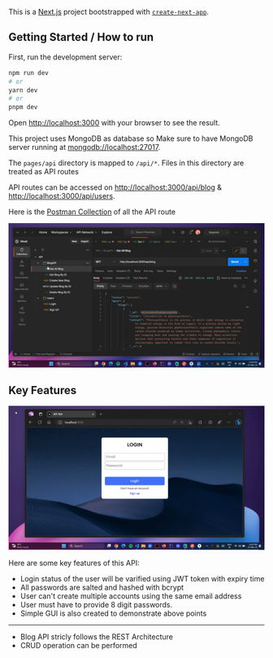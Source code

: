 This is a [Next.js](https://nextjs.org/) project bootstrapped with [`create-next-app`](https://github.com/vercel/next.js/tree/canary/packages/create-next-app).

## Getting Started / How to run

First, run the development server:

```bash
npm run dev
# or
yarn dev
# or
pnpm dev
```

Open [http://localhost:3000](http://localhost:3000) with your browser to see the result.

This project uses MongoDB as database so Make sure to have MongoDB server running at [mongodb://localhost:27017](mongodb://localhost:27017).

The `pages/api` directory is mapped to `/api/*`. Files in this directory are treated as API routes

API routes can be accessed on [http://localhost:3000/api/blog](http://localhost:3000/api/blog) & [http://localhost:3000/api/users](http://localhost:3000/api/users).

Here is the [Postman Collection](https://www.postman.com/spacecraft-physicist-82771028/workspace/vinod/request/26477760-654f4ae0-8b00-46e7-959a-6348bc61d47d) of all the API route

![](https://raw.githubusercontent.com/vinod365/BlogApi/main/Postman_demo.gif)


## Key Features

![](https://raw.githubusercontent.com/vinod365/BlogApi/079e11a5c8e8d80f9b42a922e6b000043d30778d/Login_signup_demo.gif)

Here are some key features of this API:

- Login status of the user will be varified using JWT token with expiry time
- All passwords are salted and hashed with bcrypt 
- User can't create multiple accounts using the same email address
- User must have to provide 8 digit passwords.
- Simple GUI is also created to demonstrate above points
----------------------

- Blog API stricly follows the REST Architecture
- CRUD operation can be performed


